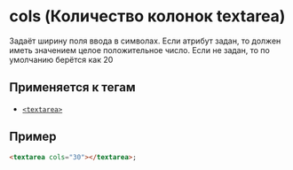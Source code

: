 # cols (Количество колонок textarea)

Задаёт ширину поля ввода в символах. Если атрибут задан, то должен иметь значением целое положительное число. Если не задан, то по умолчанию берётся как 20

## Применяется к тегам

- [`<textarea>`](<../TAGS FORM/textarea (МНОГОСТРОЧНОЕ ПОЛЕ ВВОДА).md>)

## Пример

```html
<textarea cols="30"></textarea>;
```
